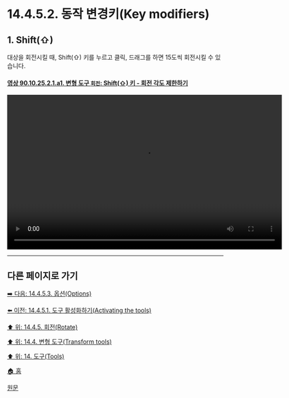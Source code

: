 # 14.4.5.2. 동작 변경키(Key modifiers)

<a id="14-04-05-02-s1"></a>

## 1. Shift(⇧)
대상을 회전시킬 때, Shift(⇧) 키를 누르고 클릭, 드래그를 하면 15도씩 회전시킬 수 있습니다.

<a id="90-10-25-02-01-a1"></a>

#### [영상 90.10.25.2.1.a1. 변형 도구 `회전`: Shift(⇧) 키 - 회전 각도 제한하기](./90-10-25-02-01-constrain_rotation_angle.md#90-10-25-02-01-a1)
<video controls="controls" width="640" height="360" src="https://github.com/wonder13662/gimp/assets/15767104/f74f3662-3591-4ecf-af54-3e354f45e464"></video>

***

## 다른 페이지로 가기

[➡️ 다음: 14.4.5.3. 옵션(Options)](./14-04-05-03-options.md)

[⬅️ 이전: 14.4.5.1. 도구 활성화하기(Activating the tools)](./14-04-05-01-activating_the_tool.md)

[⬆️ 위: 14.4.5. 회전(Rotate)](./14-04-05-00-rotate.md)

[⬆️ 위: 14.4. 변형 도구(Transform tools)](./14-04-00-transform-tools.md)

[⬆️ 위: 14. 도구(Tools)](./14-00-tools.md)

[🏠 홈](./00-home.md)

[원문](https://docs.gimp.org/2.10/ko/gimp-tool-rotate.html#idm15346)
